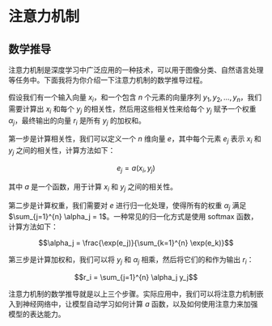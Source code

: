 # 注意力机制

## 数学推导
注意力机制是深度学习中广泛应用的一种技术，可以用于图像分类、自然语言处理等任务中。下面我将为你介绍一下注意力机制的数学推导过程。

假设我们有一个输入向量 $x_i$，和一个包含 $n$ 个元素的向量序列 ${y_1, y_2, \dots, y_n}$，我们需要计算出 $x_i$ 和每个 $y_j$ 的相关性，然后用这些相关性来给每个 $y_j$ 赋予一个权重 $\alpha_j$，最终输出的向量 $r_i$ 是所有 $y_j$ 的加权和。

第一步是计算相关性，我们可以定义一个 $n$ 维向量 $e$，其中每个元素 $e_j$ 表示 $x_i$ 和 $y_j$ 之间的相关性，计算方法如下：

$$e_j = a(x_i, y_j)$$

其中 $a$ 是一个函数，用于计算 $x_i$ 和 $y_j$ 之间的相关性。

第二步是计算权重，我们需要对 $e$ 进行归一化处理，使得所有的权重 $\alpha_j$ 满足 $\sum_{j=1}^{n} \alpha_j = 1$。一种常见的归一化方式是使用 softmax 函数，计算方法如下：

$$\alpha_j = \frac{\exp(e_j)}{\sum_{k=1}^{n} \exp(e_k)}$$

第三步是计算加权和，我们可以将 $y_j$ 和 $\alpha_j$ 相乘，然后将它们的和作为输出 $r_i$：

$$r_i = \sum_{j=1}^{n} \alpha_j y_j$$

注意力机制的数学推导就是以上三个步骤。实际应用中，我们可以将注意力机制嵌入到神经网络中，让模型自动学习如何计算 $a$ 函数，以及如何使用注意力来加强模型的表达能力。